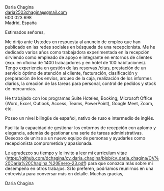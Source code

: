 Daria Chagina  
daria2503chagina@gmail.com  
600 023 698  
Madrid, España  

  
  
Estimados señores,

Me dirijo ante Ustedes en respuesta al anuncio de empleo que han publicado en las redes sociales en búsqueda de una recepcionista. Me he dedicado varios años como trabajadora experimentada en la recepción sirviendo como empleado de apoyo e integrante en entornos de clientes (exp. en oficina de 1400 trabajadores y en hotel de 100 habitaciones). Tengo experiencia en gestión de las reservas /citas, prestación de un servicio óptimo de atención al cliente, facturación, clasificación y preparación de los envíos, arqueo de la caja, realización de los informes diarios, la creación de las tareas para personal, control de pedidos y stock de mercancías. 

He trabajado con los programas Suite Hoteles, Booking, Microsoft Office (Word, Excel, Outlook, Access, Teams, PowerPoint), Google Meet, Zoom, etc. 

Poseo un nivel bilingüe de español, nativo de ruso e intermedio de inglés.

Facilita la capacidad de gestionar los entornos de recepción con aplomo y elegancia, además de gestionar una serie de tareas administrativas. Deseoso de unirse a un nuevo equipo de personas y ayudarles como recepcionista comprometida y apasionada.

Le agradezco su tiempo y le invito a leer mi curriculum vitae (https://github.com/dchagina/cv_daria_chagina/blob/cv_daria_chagina/CV%20Daria%20Chagina.%20Enero-23.pdf) para que conozca más sobre mi desempeño en otros trabajos. Si lo preferen, podríamos reunirnos en una entrevista para conversar más en detalle.
Muchas gracias,  
  
  

Daria Chagina
